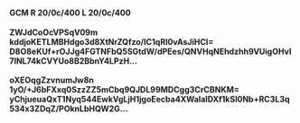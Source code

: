 #### GCM R 20/0c/400 L 20/0c/400
**ZWJdCoOcVPSqV09m**<br/>**kddjoKETLMBHdgo3d8XtNrZQfzo/IC1qRI0vAsJiHCI=**<br/>**D8O8eKUf+rOJJg4FGTNFbQ5SGtdW/dPEes/QNVHqNEhdzhh9VUigOHvI7lNL74kCVYUo8B2BbnY4LPzH...**<br/><br/>
**oXEOqgZzvnumJw8n**<br/>**1yO/+J6bFXxq0SzzZZ5mCbq9QJDL99MDCgg3CrCBNKM=**<br/>**yChjueuaQxT1Nyq544EwkVgLjH1jgoEecba4XWaIaIDXf1kSl0Nb+RC3L3q534x3ZDqZ/POknLbHQW2G...**